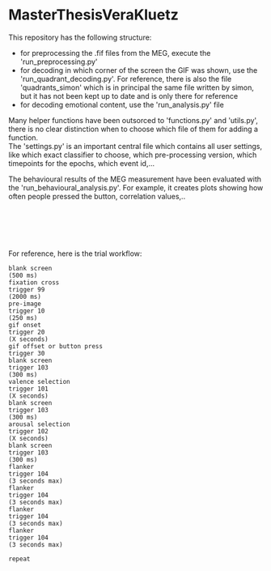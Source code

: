 # MasterThesisVeraKluetz


This repository has the following structure:

- for preprocessing the .fif files from the MEG, execute the 'run_preprocessing.py'
- for decoding in which corner of the screen the GIF was shown, use the 'run_quadrant_decoding.py'. For reference, there is also the file 'quadrants_simon' which is in principal the same file written by simon, but it has not been kept up to date and is only there for reference
- for decoding emotional content, use the 'run_analysis.py' file

Many helper functions have been outsorced to 'functions.py' and 'utils.py', there is no clear distinction when to choose which file of them for adding a function.  
The 'settings.py' is an important central file which contains all user settings, like which exact classifier to choose, which pre-processing version, which timepoints for the epochs, which event id,...

The behavioural results of the MEG measurement have been evaluated with the 'run_behavioural_analysis.py'. For example, it creates plots showing how often people pressed the button, correlation values,..




<br /> 
<br /> 
<br /> 
<br /> 

       


For reference, here is the trial workflow:

```
blank screen 
(500 ms)
fixation cross
trigger 99
(2000 ms)
pre-image
trigger 10
(250 ms)
gif onset
trigger 20
(X seconds)
gif offset or button press
trigger 30
blank screen
trigger 103
(300 ms)
valence selection
trigger 101
(X seconds)
blank screen
trigger 103
(300 ms)
arousal selection
trigger 102
(X seconds)
blank screen
trigger 103
(300 ms)
flanker
trigger 104
(3 seconds max)
flanker
trigger 104
(3 seconds max)
flanker
trigger 104
(3 seconds max)
flanker
trigger 104
(3 seconds max)

repeat
```
